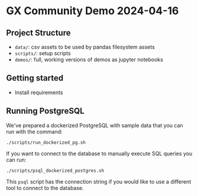 # GX Community Demo 2024-04-16


## Project Structure

* `data/`: csv assets to be used by pandas filesystem assets
* `scripts/`: setup scripts
* `demos/`: full, working versions of demos as jupyter notebooks

## Getting started
* Install requirements

## Running PostgreSQL

We've prepared a dockerized PostgreSQL with sample data that you can run with the command:
```
./scripts/run_dockerized_pg.sh
```

If you want to connect to the database to manually execute SQL queries you can run:
```
./scripts/psql_dockerized_postgres.sh
```
This `psql` script has the connection string if you would like to use a different tool to connect to the database.
